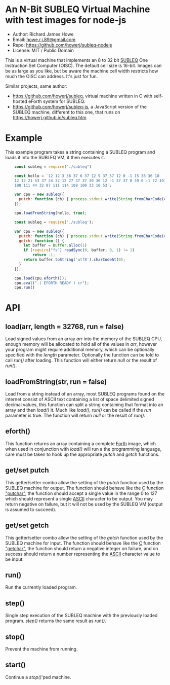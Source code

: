 # An N-Bit SUBLEQ Virtual Machine with test images for node-js

* Author: Richard James Howe
* Email: howe.r.j.89@gmail.com
* Repo: https://github.com/howerj/subleq-nodejs
* License: MIT / Public Domain

This is a virtual machine that implements an 8 to 32 bit [SUBLEQ](https://esolangs.org/wiki/Subleq) 
One Instruction Set Computer (OISC). The default cell size is 16-bit. Images can be as
large as you like, but be aware the machine cell width restricts how much the
OISC can address. It's just for fun.

Similar projects, same author:

* <https://github.com/howerj/subleq>, virtual machine written in C with
  self-hosted eForth system for SUBLEQ.
* <https://github.com/howerj/subleq-js>, a JavaScript version of the
  SUBLEQ machine, different to this one, that runs on
  <https://howerj.github.io/subleq.htm>.

# Example

This example program takes a string containing a SUBLEQ program
and loads it into the SUBLEQ VM, it then executes it.


```js
	const subleq = require("./subleq")

	const hello = `12 12 3 36 37 6 37 12 9 37 37 12 0 -1 15 38 36 18
	12 12 21 53 37 24 37 12 27 37 37 30 36 12 -1 37 37 0 39 0 -1 72 101 108
	108 111 44 32 87 111 114 108 100 33 10 53`;

	var cpu = new subleq({
	  putch: function (ch) { process.stdout.write(String.fromCharCode(ch)); },
	});

	cpu.loadFromString(hello, true);

```

```js
	const subleq = require('./subleq');

	var cpu = new subleq({
	  putch: function (ch) { process.stdout.write(String.fromCharCode(ch)); },
	  getch: function () {
		let buffer = Buffer.alloc(1)
		if (require("fs").readSync(0, buffer, 0, 1) != 1)
			return -1;
		return buffer.toString('utf8').charCodeAt(0);
	  }
	});

	cpu.load(cpu.eforth());
	cpu.eval(".( EFORTH READY ) cr");
	cpu.run()
```

# API

## load(arr, length = 32768, run = false)

Load signed values from an array *arr* into the memory of the SUBLEQ CPU,
enough memory will be allocated to hold all of the values in *arr*, however
your program might require additional memory, which can be optionally 
specified with the *length* parameter. Optionally the function can be told
to call *run()* after loading. This function will either return *null* or
the result of *run()*.

## loadFromString(str, run = false)

Load from a string instead of an array, most SUBLEQ programs found on the
internet consist of ASCII text containing a list of space delimited 
signed decimal values, this function can split a string containing that
format into an array and then *load()* it. Much like *load()*, *run()*
can be called if the *run* parameter is true. The function will return
*null* or the result of *run()*.

## eforth()

This function returns an array containing a complete [Forth](https://en.wikipedia.org/wiki/Forth_%28programming_language%29) 
image, which when used in conjunction with *load()* will run a the
programming language, care must be taken to hook up the appropriate
*putch* and *getch* functions.

## get/set putch

This getter/setter combo allow the setting of the *putch* function
used by the SUBLEQ machine for output. The function should behave
like the [C](https://en.wikipedia.org/wiki/The_C_Programming_Language)
function ["putchar"](https://www.cplusplus.com/reference/cstdio/putchar/),
the function should accept a single value in the range 0 to 127
which should represent a single [ASCII](https://en.wikipedia.org/wiki/ASCII)
character to be output. You may return negative on failure, but it will
not be used by the SUBLEQ VM (output is assumed to succeed).

## get/set getch

This getter/setter combo allow the setting of the *getch* function
used by the SUBLEQ machine for input. The function should behave
like the [C](https://en.wikipedia.org/wiki/The_C_Programming_Language)
function ["getchar"](https://www.cplusplus.com/reference/cstdio/getchar/),
the function should return a negative integer on failure, and on success
should return a number representing the
[ASCII](https://en.wikipedia.org/wiki/ASCII) character value to
be input.

## run()

Run the currently loaded program.

## step()

Single step execution of the SUBLEQ machine with the previously loaded
program. *step()* returns the same result as *run()*.

## stop()

Prevent the machine from running.

## start()

Continue a *stop()*'ped machine.

